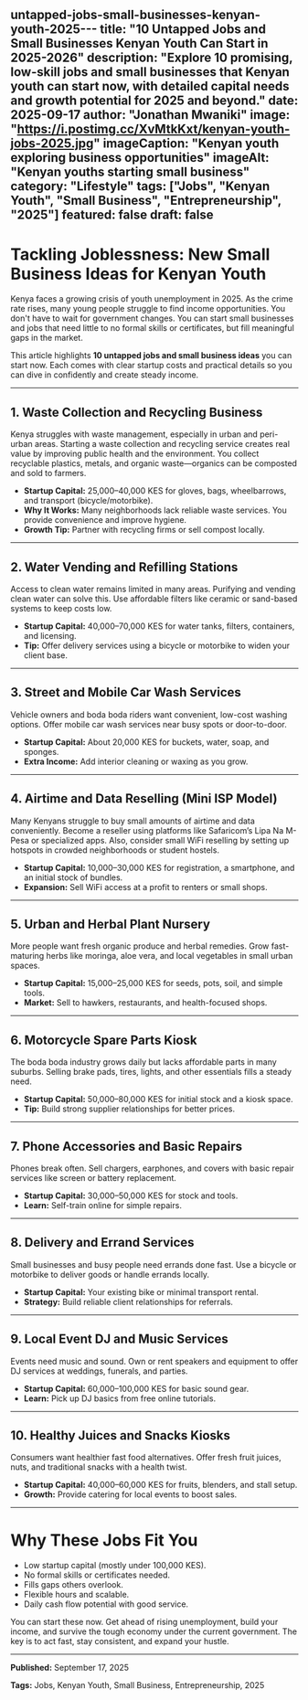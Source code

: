 untapped-jobs-small-businesses-kenyan-youth-2025---
title: "10 Untapped Jobs and Small Businesses Kenyan Youth Can Start in 2025-2026"
description: "Explore 10 promising, low-skill jobs and small businesses that Kenyan youth can start now, with detailed capital needs and growth potential for 2025 and beyond."
date: 2025-09-17
author: "Jonathan Mwaniki"
image: "https://i.postimg.cc/XvMtkKxt/kenyan-youth-jobs-2025.jpg"
imageCaption: "Kenyan youth exploring business opportunities"
imageAlt: "Kenyan youths starting small business"
category: "Lifestyle"
tags: ["Jobs", "Kenyan Youth", "Small Business", "Entrepreneurship", "2025"]
featured: false
draft: false
---
# Tackling Joblessness: New Small Business Ideas for Kenyan Youth

Kenya faces a growing crisis of youth unemployment in 2025. As the crime rate rises, many young people struggle to find income opportunities. You don't have to wait for government changes. You can start small businesses and jobs that need little to no formal skills or certificates, but fill meaningful gaps in the market.

This article highlights **10 untapped jobs and small business ideas** you can start now. Each comes with clear startup costs and practical details so you can dive in confidently and create steady income.

***

## 1. Waste Collection and Recycling Business

Kenya struggles with waste management, especially in urban and peri-urban areas. Starting a waste collection and recycling service creates real value by improving public health and the environment. You collect recyclable plastics, metals, and organic waste—organics can be composted and sold to farmers.

- **Startup Capital:** 25,000–40,000 KES for gloves, bags, wheelbarrows, and transport (bicycle/motorbike).
- **Why It Works:** Many neighborhoods lack reliable waste services. You provide convenience and improve hygiene.
- **Growth Tip:** Partner with recycling firms or sell compost locally.

***

## 2. Water Vending and Refilling Stations

Access to clean water remains limited in many areas. Purifying and vending clean water can solve this. Use affordable filters like ceramic or sand-based systems to keep costs low.

- **Startup Capital:** 40,000–70,000 KES for water tanks, filters, containers, and licensing.
- **Tip:** Offer delivery services using a bicycle or motorbike to widen your client base.

***

## 3. Street and Mobile Car Wash Services

Vehicle owners and boda boda riders want convenient, low-cost washing options. Offer mobile car wash services near busy spots or door-to-door.

- **Startup Capital:** About 20,000 KES for buckets, water, soap, and sponges.
- **Extra Income:** Add interior cleaning or waxing as you grow.

***

## 4. Airtime and Data Reselling (Mini ISP Model)

Many Kenyans struggle to buy small amounts of airtime and data conveniently. Become a reseller using platforms like Safaricom’s Lipa Na M-Pesa or specialized apps. Also, consider small WiFi reselling by setting up hotspots in crowded neighborhoods or student hostels.

- **Startup Capital:** 10,000–30,000 KES for registration, a smartphone, and an initial stock of bundles.
- **Expansion:** Sell WiFi access at a profit to renters or small shops.

***

## 5. Urban and Herbal Plant Nursery

More people want fresh organic produce and herbal remedies. Grow fast-maturing herbs like moringa, aloe vera, and local vegetables in small urban spaces.

- **Startup Capital:** 15,000–25,000 KES for seeds, pots, soil, and simple tools.
- **Market:** Sell to hawkers, restaurants, and health-focused shops.

***

## 6. Motorcycle Spare Parts Kiosk

The boda boda industry grows daily but lacks affordable parts in many suburbs. Selling brake pads, tires, lights, and other essentials fills a steady need.

- **Startup Capital:** 50,000–80,000 KES for initial stock and a kiosk space.
- **Tip:** Build strong supplier relationships for better prices.

***

## 7. Phone Accessories and Basic Repairs

Phones break often. Sell chargers, earphones, and covers with basic repair services like screen or battery replacement.

- **Startup Capital:** 30,000–50,000 KES for stock and tools.
- **Learn:** Self-train online for simple repairs.

***

## 8. Delivery and Errand Services

Small businesses and busy people need errands done fast. Use a bicycle or motorbike to deliver goods or handle errands locally.

- **Startup Capital:** Your existing bike or minimal transport rental.
- **Strategy:** Build reliable client relationships for referrals.

***

## 9. Local Event DJ and Music Services

Events need music and sound. Own or rent speakers and equipment to offer DJ services at weddings, funerals, and parties.

- **Startup Capital:** 60,000–100,000 KES for basic sound gear.
- **Learn:** Pick up DJ basics from free online tutorials.

***

## 10. Healthy Juices and Snacks Kiosks

Consumers want healthier fast food alternatives. Offer fresh fruit juices, nuts, and traditional snacks with a health twist.

- **Startup Capital:** 40,000–60,000 KES for fruits, blenders, and stall setup.
- **Growth:** Provide catering for local events to boost sales.

***

# Why These Jobs Fit You

- Low startup capital (mostly under 100,000 KES).
- No formal skills or certificates needed.
- Fills gaps others overlook.
- Flexible hours and scalable.
- Daily cash flow potential with good service.

You can start these now. Get ahead of rising unemployment, build your income, and survive the tough economy under the current government. The key is to act fast, stay consistent, and expand your hustle.

***

<div class="article,meta">
  <p><strong>Published:</strong> September 17, 2025</p>
  <p><strong>Tags:</strong> Jobs, Kenyan Youth, Small Business, Entrepreneurship, 2025</p>
</div>